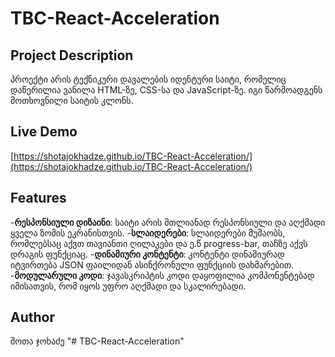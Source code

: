 # TBC-React-Acceleration

## Project Description

პროექტი არის ტექნიკური დავალების იდენტური საიტი, რომელიც დაწერილია ვანილა HTML-ზე, CSS-სა და JavaScript-ზე. იგი წარმოადგენს მოთხოვნილი საიტის კლონს.

## Live Demo

[https://shotajokhadze.github.io/TBC-React-Acceleration/](https://shotajokhadze.github.io/TBC-React-Acceleration/)

## Features
-**რესპონსიული დიზაინი**: საიტი არის მთლიანად რესპონსიული და აღქმადი ყველა ზომის ეკრანისთვის.
-**სლაიდერები**: სლაიდერები მუშაობს, რომლებსაც აქვთ თავიანთი ღილაკები და ე.წ progress-bar, თაჩზე აქვს დრაგის ფუნქციაც.
-**დინამიური კონტენტი**: კონტენტი დინამიურად იტვირთება JSON ფაილიდან ასინქრონული ფუნქციის დახმარებით.
-**მოდულარული კოდი**: ჯავასკრიპტის კოდი დაყოფილია კომპონენტებად იმისათვის, რომ იყოს უფრო აღქმადი და სკალირებადი.

## Author
შოთა ჯოხაძე
"# TBC-React-Acceleration" 
